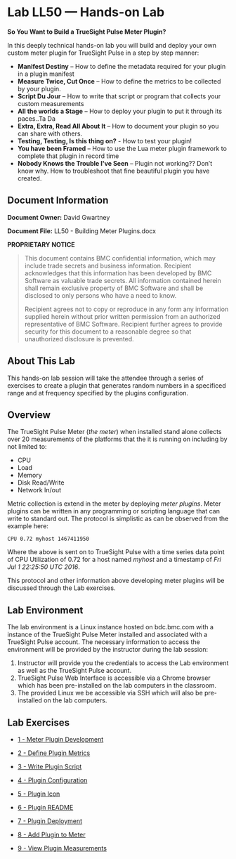 # Lab LL50 — Hands-on Lab

**So You Want to Build a TrueSight Pulse Meter Plugin?**

In this deeply technical hands-on lab you will build and deploy your own custom meter plugin for TrueSight Pulse
in a step by step manner:

- __Manifest Destiny__ – How to define the metadata required for your plugin in a plugin manifest
- __Measure Twice, Cut Once__ – How to define the metrics to be collected by your plugin.
- __Script Du Jour__ – How to write that script or program that collects your custom measurements
- __All the worlds a Stage__ – How to deploy your plugin to put it through its paces..Ta Da
- __Extra, Extra, Read All About It__ – How to document your plugin so you can share with others.
- __Testing, Testing, Is this thing on?__ - How to test your plugin!
- __You have been Framed__ – How to use the Lua meter plugin framework to complete that plugin in record time
- __Nobody Knows the Trouble I've Seen__ – Plugin not working?? Don’t know why. How to troubleshoot that fine beautiful plugin you have created. 

## Document Information

__Document Owner:__ David Gwartney

__Document File:__  LL50 - Building Meter Plugins.docx

__PROPRIETARY NOTICE__

> This document contains BMC confidential information, which may include trade secrets and business information.
> Recipient acknowledges that this information has been developed by BMC Software as valuable trade secrets.
> All information contained herein shall remain exclusive property of BMC Software and shall be disclosed
> to only persons who have a need to know.
>
> Recipient agrees not to copy or reproduce in any form any information supplied herein without prior written
> permission from an authorized representative of BMC Software. Recipient further agrees to provide
> security for this document to a reasonable degree so that unauthorized disclosure is prevented.



## About This Lab

This hands-on lab session will take the attendee through a series of exercises to
create a plugin that generates random numbers in a specificed range and at frequency specified by
the plugins configuration.

## Overview

The TrueSight Pulse Meter (_the meter_) when installed stand alone collects over 20 measurements of the
platforms that the it is running on including by not limited to:

- CPU
- Load
- Memory
- Disk Read/Write
- Network In/out

Metric collection is extend in the meter by deploying _meter plugins_. Meter plugins can be written in any programming or
scripting language that can write to standard out. The protocol is simplistic as can be observed from the example here:

```
CPU 0.72 myhost 1467411950 
```

Where the above is sent on to TrueSight Pulse with a time series data point of CPU Utilization of 0.72 for a host named _myhost_
and a timestamp of _Fri Jul  1 22:25:50 UTC 2016_.

This protocol and other information above developing meter plugins will be discussed through the Lab exercises.

## Lab Environment

The lab environment is a Linux instance hosted on bdc.bmc.com with a instance of the TrueSight Pulse Meter installed and associated with a TrueSight Pulse account. The necessary information to access the environment will be provided by the instructor during the lab session:

1. Instructor will provide you the credentials to access the Lab environment as well as the TrueSight Pulse account.
2. TrueSight Pulse Web Interface is accessible via a Chrome browser which has been pre-installed on the lab computers in the classroom.
3. The provided Linux we be accessible via SSH which will also be pre-installed on the lab computers.


## Lab Exercises

- [1 - Meter Plugin Development](ex1.md)

- [2 - Define Plugin Metrics](ex2.md)

- [3 - Write Plugin Script](ex3.md)

- [4 - Plugin Configuration](ex4.md)

- [5 - Plugin Icon](ex5.md)

- [6 - Plugin README](ex6.md)

- [7 - Plugin Deployment](ex7.md)

- [8 - Add Plugin to Meter](ex8.md)

- [9 - View Plugin Measurements](ex9.md)
 

